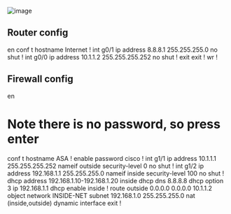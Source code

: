 ![image](https://github.com/zebra-spots/Write-ups/assets/88425510/27214c6f-565a-41dd-9434-8ecf0ab292cd)

## Router config

en
conf t
hostname Internet
!
int g0/1
ip address 8.8.8.1 255.255.255.0
no shut
!
int g0/0
ip address 10.1.1.2 255.255.255.252
no shut
!
exit
exit
!
wr
!

## Firewall config

en
# Note there is no password, so press enter

conf t
hostname ASA
!
enable password cisco
!
int g1/1
ip address 10.1.1.1 255.255.255.252
nameif outside
security-level 0
no shut
!
int g1/2
ip address 192.168.1.1 255.255.255.0
nameif inside
security-level 100
no shut
!
dhcp address 192.168.1.10-192.168.1.20 inside
dhcp dns 8.8.8.8
dhcp option 3 ip 192.168.1.1
dhcp enable inside
!
route outside 0.0.0.0 0.0.0.0 10.1.1.2
object network INSIDE-NET
subnet 192.168.1.0 255.255.255.0
nat (inside,outside) dynamic interface 
exit
!
